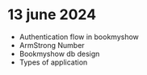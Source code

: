 # 13 june 2024
* Authentication flow in bookmyshow
* ArmStrong Number
* Bookmyshow db design
* Types of application
  
